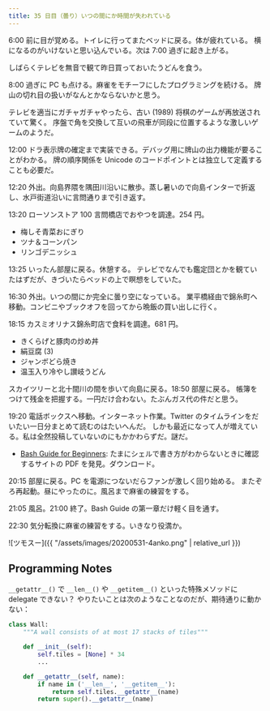 ```yaml
---
title: 35 日目（曇り）いつの間にか時間が失われている
---
```


6:00 前に目が覚める。トイレに行ってまたベッドに戻る。体が疲れている。
横になるのがいけないと思い込んでいる。次は 7:00 過ぎに起き上がる。

しばらくテレビを無音で観て昨日買っておいたうどんを食う。

8:00 過ぎに PC も点ける。麻雀をモチーフにしたプログラミングを続ける。
牌山の切れ目の扱いがなんとかならないかと思う。

テレビを適当にガチャガチャやったら、古い (1989) 将棋のゲームが再放送されていて驚く。
序盤で角を交換して互いの飛車が同段に位置するような激しいゲームのようだ。

12:00 ドラ表示牌の確定まで実装できる。デバッグ用に牌山の出力機能が要ることがわかる。
牌の順序関係を Unicode のコードポイントとは独立して定義することも必要だ。

12:20 外出。向島界隈を隅田川沿いに散歩。蒸し暑いので向島インターで折返し、水戸街道沿いに言問通りまで引き返す。

13:20 ローソンストア 100 言問橋店でおやつを調達。254 円。

* 梅しそ青菜おにぎり
* ツナ＆コーンパン
* リンゴデニッシュ

13:25 いったん部屋に戻る。休憩する。
テレビでなんでも鑑定団とかを観ていたはずだが、きづいたらベッドの上で瞑想をしていた。

16:30 外出。いつの間にか完全に曇り空になっている。
業平橋経由で錦糸町へ移動。コンビニやブックオフを回ってから晩飯の買い出しに行く。

18:15 カスミオリナス錦糸町店で食料を調達。681 円。

* きくらげと豚肉の炒め丼
* 絹豆腐 (3)
* ジャンボどら焼き
* 温玉入り冷やし讃岐うどん

スカイツリーと北十間川の間を歩いて向島に戻る。18:50 部屋に戻る。
帳簿をつけて残金を把握する。一円だけ合わない。たぶんガス代の件だと思う。

19:20 電話ボックスへ移動。インターネット作業。Twitter のタイムラインをだいたい一日分まとめて読むのはたいへんだ。
しかも最近になって人が増えている。私は全然投稿していないのにもかかわらずだ。謎だ。

* [Bash Guide for Beginners](https://www.tldp.org/LDP/Bash-Beginners-Guide/Bash-Beginners-Guide.pdf):
  たまにシェルで書き方がわからないときに確認するサイトの PDF を発見。ダウンロード。

20:15 部屋に戻る。PC を電源につないだらファンが激しく回り始める。
またぞろ再起動。昼にやったのに。風呂まで麻雀の練習をする。

21:05 風呂。21:00 終了。Bash Guide の第一章だけ軽く目を通す。

22:30 気分転換に麻雀の練習をする。いきなり役満か。

![ツモスー]({{ "/assets/images/20200531-4anko.png" | relative_url }})

## Programming Notes

`__getattr__()` で `__len__()` や `__getitem__()` といった特殊メソッドに delegate できない？
やりたいことは次のようなことなのだが、期待通りに動かない：

```python
class Wall:
    """A wall consists of at most 17 stacks of tiles"""

    def __init__(self):
        self.tiles = [None] * 34
        ...

    def __getattr__(self, name):
        if name in ('__len__', '__getitem__'):
            return self.tiles.__getattr__(name)
        return super().__getattr__(name)
```
